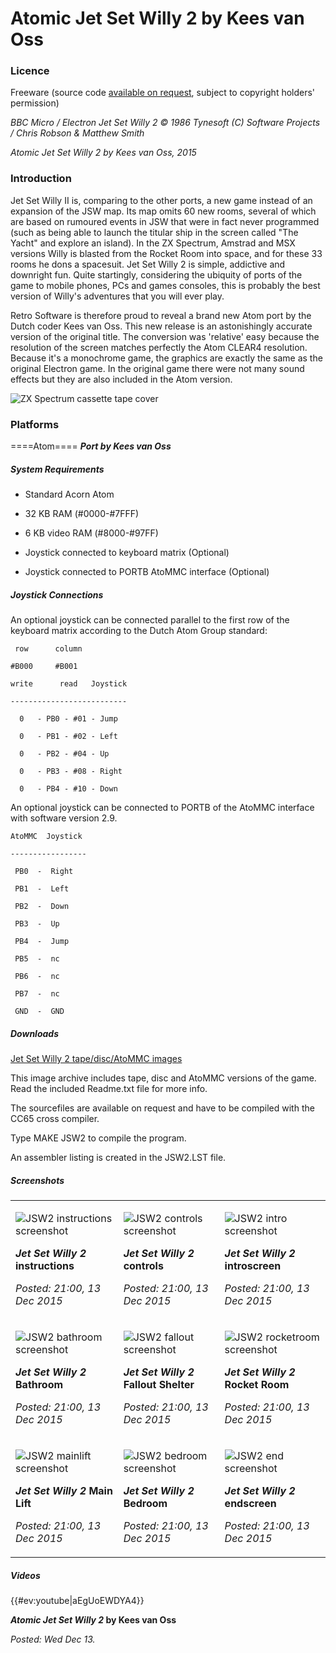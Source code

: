 # Atomic Jet Set Willy 2 by Kees van Oss

### Licence

Freeware (source code [available on request](mailto:contact@retrosoftware.co.uk), subject to copyright holders' permission)

_BBC Micro / Electron Jet Set Willy 2 © 1986 Tynesoft (C) Software Projects / Chris Robson & Matthew Smith_

_Atomic Jet Set Willy 2 by Kees van Oss, 2015_

### Introduction

Jet Set Willy II is, comparing to the other ports, a new game instead of an expansion of the JSW map. Its map omits 60 new rooms, several of which are based on rumoured events in JSW that were in fact never programmed (such as being able to launch the titular ship in the screen called "The Yacht" and explore an island). In the ZX Spectrum, Amstrad and MSX versions Willy is blasted from the Rocket Room into space, and for these 33 rooms he dons a spacesuit. Jet Set Willy 2 is simple, addictive and downright fun. Quite startingly, considering the ubiquity of ports of the game to mobile phones, PCs and games consoles, this is probably the best version of Willy's adventures that you will ever play.

Retro Software is therefore proud to reveal a brand new Atom port by the Dutch coder Kees van Oss. This new release is an astonishingly accurate version of the original title. The conversion was 'relative' easy because the resolution of the screen matches perfectly the Atom CLEAR4 resolution. Because it's a monochrome game, the graphics are exactly the same as the original Electron game. In the original game there were not many sound effects but they are also included in the Atom version.

![ZX Spectrum cassette tape cover](../../retrosoftwarecouk_wiki-20160918-wikidump/images/JetSet2.jpg "ZX Spectrum cassette tape cover")

### Platforms

====Atom==== **_Port by Kees van Oss_**

##### System Requirements

- Standard Acorn Atom

- 32 KB RAM (\#0000-\#7FFF)

- 6 KB video RAM (\#8000-\#97FF)

- Joystick connected to keyboard matrix (Optional)

- Joystick connected to PORTB AtoMMC interface (Optional)

##### Joystick Connections

An optional joystick can be connected parallel to the first row of the keyboard matrix according to the Dutch Atom Group standard:

` row      column`

`#B000     #B001`

`write      read   Joystick`

`--------------------------`

`  0   - PB0 - #01 - Jump`

`  0   - PB1 - #02 - Left`

`  0   - PB2 - #04 - Up`

`  0   - PB3 - #08 - Right`

`  0   - PB4 - #10 - Down`

An optional joystick can be connected to PORTB of the AtoMMC interface with software version 2.9.

`AtoMMC  Joystick`

`-----------------`

` PB0  -  Right`

` PB1  -  Left`

` PB2  -  Down`

` PB3  -  Up`

` PB4  -  Jump`

` PB5  -  nc`

` PB6  -  nc`

` PB7  -  nc`

` GND  -  GND`

##### Downloads

[Jet Set Willy 2 tape/disc/AtoMMC images](../../retrosoftwarecouk_wiki-20160918-wikidump/images/JSW2.zip "wikilink")

This image archive includes tape, disc and AtoMMC versions of the game. Read the included Readme.txt file for more info.

The sourcefiles are available on request and have to be compiled with the CC65 cross compiler.

Type MAKE JSW2 to compile the program.

An assembler listing is created in the JSW2.LST file.

##### Screenshots

<table>

<tbody>

<tr class="odd">

<td><p><img src="JSW2-instructions.png" title="fig:JSW2 instructions screenshot" alt="JSW2 instructions screenshot" /><br />

<strong><em>Jet Set Willy 2</em> instructions</strong><br />

<em>Posted: 21:00, 13 Dec 2015</em></p></td>

<td><p><img src="JSW2-controls.png" title="fig:JSW2 controls screenshot" alt="JSW2 controls screenshot" /><br />

<strong><em>Jet Set Willy 2</em> controls</strong><br />

<em>Posted: 21:00, 13 Dec 2015</em></p></td>

<td><p><img src="JSW2-intro.png" title="fig:JSW2 intro screenshot" alt="JSW2 intro screenshot" /><br />

<strong><em>Jet Set Willy 2</em> introscreen</strong><br />

<em>Posted: 21:00, 13 Dec 2015</em></p></td>

</tr>

<tr class="even">

<td><p><img src="JSW2-bathroom.png" title="fig:JSW2 bathroom screenshot" alt="JSW2 bathroom screenshot" /><br />

<strong><em>Jet Set Willy 2</em> Bathroom</strong><br />

<em>Posted: 21:00, 13 Dec 2015</em></p></td>

<td><p><img src="JSW2-fallout.png" title="fig:JSW2 fallout screenshot" alt="JSW2 fallout screenshot" /><br />

<strong><em>Jet Set Willy 2</em> Fallout Shelter</strong><br />

<em>Posted: 21:00, 13 Dec 2015</em></p></td>

<td><p><img src="JSW2-rocketroom.png" title="fig:JSW2 rocketroom screenshot" alt="JSW2 rocketroom screenshot" /><br />

<strong><em>Jet Set Willy 2</em> Rocket Room</strong><br />

<em>Posted: 21:00, 13 Dec 2015</em></p></td>

</tr>

<tr class="odd">

<td><p><img src="JSW2-mainlift.png" title="fig:JSW2 mainlift screenshot" alt="JSW2 mainlift screenshot" /><br />

<strong><em>Jet Set Willy 2</em> Main Lift</strong><br />

<em>Posted: 21:00, 13 Dec 2015</em></p></td>

<td><p><img src="JSW2-bedroom.png" title="fig:JSW2 bedroom screenshot" alt="JSW2 bedroom screenshot" /><br />

<strong><em>Jet Set Willy 2</em> Bedroom</strong><br />

<em>Posted: 21:00, 13 Dec 2015</em></p></td>

<td><p><img src="JSW2-end.png" title="fig:JSW2 end screenshot" alt="JSW2 end screenshot" /><br />

<strong><em>Jet Set Willy 2</em> endscreen</strong><br />

<em>Posted: 21:00, 13 Dec 2015</em></p></td>

</tr>

</tbody>

</table>

##### Videos

{{\#ev:youtube|aEgUoEWDYA4}}

**_Atomic Jet Set Willy 2_ by Kees van Oss**

_Posted: Wed Dec 13._

